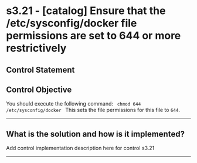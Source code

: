 # s3.21 - \[catalog\] Ensure that the /etc/sysconfig/docker file permissions are set to 644 or more restrictively

## Control Statement

## Control Objective

You should execute the following command:  ```  chmod 644 /etc/sysconfig/docker  ```  This sets the file permissions for this file to `644`.

______________________________________________________________________

## What is the solution and how is it implemented?

Add control implementation description here for control s3.21

______________________________________________________________________

